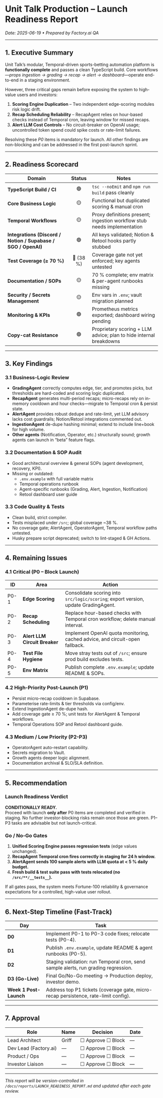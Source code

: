 # Unit Talk Production – Launch Readiness Report  
_Date: 2025-06-19 • Prepared by Factory.ai QA_

---

## 1. Executive Summary
Unit Talk’s modular, Temporal-driven sports-betting automation platform is **functionally complete** and passes a clean TypeScript build. Core workflows—_props ingestion → grading → recap → alert → dashboard_—operate end-to-end in a staging environment.

However, three critical gaps remain before exposing the system to high-value users and investors:

1. **Scoring Engine Duplication** – Two independent edge-scoring modules risk logic drift.  
2. **Recap Scheduling Reliability** – RecapAgent relies on hour-based checks instead of Temporal cron, leaving window for missed recaps.  
3. **Alert LLM Cost Controls** – No circuit-breaker on OpenAI usage; uncontrolled token spend could spike costs or rate-limit failures.

Resolving these _P0_ items is mandatory for launch. All other findings are non-blocking and can be addressed in the first post-launch sprint.

---

## 2. Readiness Scorecard

| Domain | Status | Notes |
|--------|:------:|-------|
| **TypeScript Build / CI** | 🟢 | `tsc --noEmit` and `npm run build` pass cleanly |
| **Core Business Logic** | 🟡 | Functional but duplicated scoring & manual cron |
| **Temporal Workflows** | 🟡 | Proxy definitions present; ingestion workflow stub needs implementation |
| **Integrations (Discord / Notion / Supabase / SGO / OpenAI)** | 🟢 | All keys validated; Notion & Retool hooks partly stubbed |
| **Test Coverage (≥ 70 %)** | 🔴 (38 %) | Coverage gate not yet enforced; key agents untested |
| **Documentation / SOPs** | 🟡 | 70 % complete; env matrix & per-agent runbooks missing |
| **Security / Secrets Management** | 🟡 | Env vars in `.env`; vault migration planned |
| **Monitoring & KPIs** | 🟢 | Prometheus metrics exported; dashboard wiring pending |
| **Copy-cat Resistance** | 🟢 | Proprietary scoring + LLM advice; plan to hide internal breakdowns |

---

## 3. Key Findings

### 3.1 Business-Logic Review
* **GradingAgent** correctly computes edge, tier, and promotes picks, but thresholds are hard-coded and scoring logic duplicated.
* **RecapAgent** generates multi-period recaps; micro-recaps rely on in-memory cooldown and hour checks—migrate to Temporal cron & persist state.
* **AlertAgent** provides robust dedupe and rate-limit, yet LLM advisory lacks cost guardrails; Notion/Retool integrations commented out.
* **IngestionAgent** de-dupe hashing minimal; extend to include line+book for high volume.
* **Other agents** (Notification, Operator, etc.) structurally sound; growth agents can launch in “beta” feature flags.

### 3.2 Documentation & SOP Audit
* Good architectural overview & general SOPs (agent development, recovery, KPI).
* Missing or outdated:  
  - `.env.example` with full variable matrix  
  - Temporal operations runbook  
  - Agent-specific runbooks (Grading, Alert, Ingestion, Notification)  
  - Retool dashboard user guide

### 3.3 Code Quality & Tests
* Clean build, strict compiler.  
* Tests misplaced under `/src`; global coverage ~38 %.  
* No coverage gate; AlertAgent, OperatorAgent, Temporal workflow paths untested.  
* Husky prepare script deprecated; switch to lint-staged & GH Actions.

---

## 4. Remaining Issues

### 4.1 Critical (P0 – Block Launch)
| ID | Area | Action |
|----|------|--------|
| P0-1 | **Edge Scoring** | Consolidate scoring into `src/logic/scoring`; export version, update GradingAgent. |
| P0-2 | **Recap Scheduling** | Replace hour-based checks with Temporal cron workflow; delete manual interval. |
| P0-3 | **Alert LLM Circuit Breaker** | Implement OpenAI quota monitoring, cached advice, and circuit-open fallback. |
| P0-4 | **Test File Hygiene** | Move stray tests out of `/src`; ensure prod build excludes tests. |
| P0-5 | **Env Matrix** | Publish complete `.env.example`; update README & SOPs. |

### 4.2 High-Priority Post-Launch (P1)
* Persist micro-recap cooldown in Supabase.
* Parameterise rate-limits & tier thresholds via config/env.
* Extend IngestionAgent de-dupe hash.
* Add coverage gate ≥ 70 %; unit tests for AlertAgent & Temporal workflows.
* Temporal Operations SOP and Retool dashboard guide.

### 4.3 Medium / Low Priority (P2-P3)
* OperatorAgent auto-restart capability.
* Secrets migration to Vault.
* Growth agents deeper logic alignment.
* Documentation archival & SLO/SLA definition.

---

## 5. Recommendation

### Launch Readiness Verdict  
**CONDITIONALLY READY.**  
Proceed with launch **only after** P0 items are completed and verified in staging. No further investor-blocking risks remain once those are green. P1–P3 tasks are advisable but not launch-critical.

### Go / No-Go Gates  
1. **Unified Scoring Engine passes regression tests** (edge values unchanged).  
2. **RecapAgent Temporal cron fires correctly in staging for 24 h window.**  
3. **AlertAgent sends 100 sample alerts with LLM quota at < 5 % daily budget.**  
4. **Fresh build & test suite pass with tests relocated (no `/src/**/__tests__`).**

If all gates pass, the system meets Fortune-100 reliability & governance expectations for a controlled, high-value user rollout.

---

## 6. Next-Step Timeline (Fast-Track)

| Day | Task |
|-----|------|
| **D0** | Implement P0-1 to P0-3 code fixes; relocate tests (P0-4). |
| **D1** | Publish `.env.example`, update README & agent runbooks (P0-5). |
| **D2** | Staging validation: run Temporal cron, send sample alerts, run grading regression. |
| **D3 (Go-Live)** | Final Go/No-Go meeting → Production deploy, investor demo. |
| **Week 1 Post-Launch** | Address top P1 tickets (coverage gate, micro-recap persistence, rate-limit config). |

---

## 7. Approval

| Role | Name | Decision | Date |
|------|------|----------|------|
| Lead Architect | Griff | ☐ Approve ☐ Block | — |
| Dev Lead (Factory.ai) | — | ☐ Approve ☐ Block | — |
| Product / Ops | — | ☐ Approve ☐ Block | — |
| Investor Liaison | — | ☐ Approve ☐ Block | — |

---

_This report will be version-controlled in `/docs/reports/LAUNCH_READINESS_REPORT.md` and updated after each gate review._
